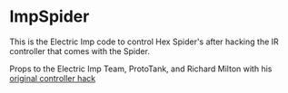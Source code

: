 ImpSpider
=========

This is the Electric Imp code to control Hex Spider's after hacking the IR controller that comes with the Spider.

Props to the Electric Imp Team, ProtoTank, and Richard Milton with his <a href="http://www.geotalisman.org/2012/10/30/hacking-hex-bug-spiders/" >original controller hack</a>
